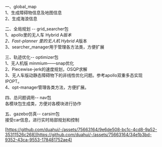 一、global_map  
        1、生成障碍物信息及地图信息  
    2、生成海浪信息  
       
二、全局规划 -- grid_searcher包  
    1、apollo里的无人车 Hybrid A*版本    
    2、Fast-planner 里的无人机 Hybrid A*版本    
    3、searcher_manager用于管理各方法类，方便扩展  
      
三、轨迹优化-- optimizer包  
    1、无人机版 minmium——snap优化  
    2、Piecewise-jerk的速度规划，OSQP求解  
    3、无人车版动静态障碍物下的非线性优化问题。参考apollo双重多态实现IPOPT。  
    4、opt-manager管理各类方法，方便扩展。  
      
四、总问题调用-- nav包  
    各模块包生成类，方便对各模块进行协作  

五、gazebo仿真-- carsim包  
    接受car信息，进行实时局部规划和控制
    

[https://github.com/duahui/-/assets/75663164/9e6de508-bc1c-4cd8-9a52-35311526c268](https://github.com/duahui/-/assets/75663164/34e1b3bd-9352-43ca-9553-178481752ae4)
